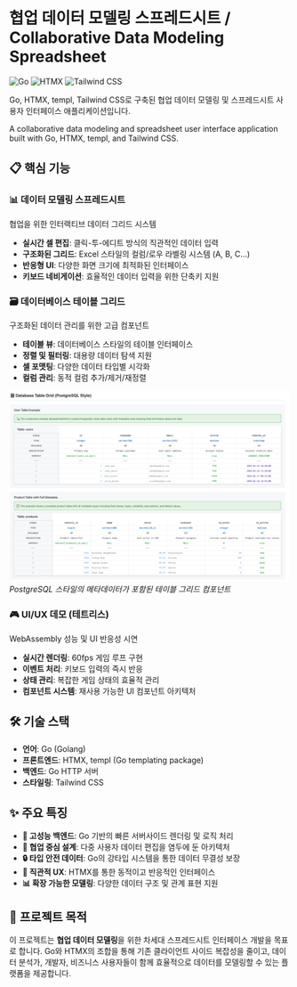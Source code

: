 # 협업 데이터 모델링 스프레드시트 / Collaborative Data Modeling Spreadsheet

![Go](https://img.shields.io/badge/Go-00ADD8?style=for-the-badge&logo=go&logoColor=white)
![HTMX](https://img.shields.io/badge/htmx-D44000?style=for-the-badge&logo=htmx&logoColor=white)
![Tailwind CSS](https://img.shields.io/badge/Tailwind_CSS-38B2AC?style=for-the-badge&logo=tailwind-css&logoColor=white)

Go, HTMX, templ, Tailwind CSS로 구축된 협업 데이터 모델링 및 스프레드시트 사용자 인터페이스 애플리케이션입니다.

A collaborative data modeling and spreadsheet user interface application built with Go, HTMX, templ, and Tailwind CSS.

## 📋 핵심 기능

### 📊 **데이터 모델링 스프레드시트**
협업을 위한 인터랙티브 데이터 그리드 시스템
- **실시간 셀 편집**: 클릭-투-에디트 방식의 직관적인 데이터 입력
- **구조화된 그리드**: Excel 스타일의 컬럼/로우 라벨링 시스템 (A, B, C...)
- **반응형 UI**: 다양한 화면 크기에 최적화된 인터페이스
- **키보드 네비게이션**: 효율적인 데이터 입력을 위한 단축키 지원

### 🗃️ **데이터베이스 테이블 그리드**
구조화된 데이터 관리를 위한 고급 컴포넌트
- **테이블 뷰**: 데이터베이스 스타일의 테이블 인터페이스
- **정렬 및 필터링**: 대용량 데이터 탐색 지원
- **셀 포맷팅**: 다양한 데이터 타입별 시각화
- **컬럼 관리**: 동적 컬럼 추가/제거/재정렬

![Database Table Grid](docs/images/database-table-grid.png)
*PostgreSQL 스타일의 메타데이터가 포함된 테이블 그리드 컴포넌트*

### 🎮 **UI/UX 데모 (테트리스)**
WebAssembly 성능 및 UI 반응성 시연
- **실시간 렌더링**: 60fps 게임 루프 구현
- **이벤트 처리**: 키보드 입력의 즉시 반응
- **상태 관리**: 복잡한 게임 상태의 효율적 관리
- **컴포넌트 시스템**: 재사용 가능한 UI 컴포넌트 아키텍처

## 🛠️ 기술 스택

- **언어**: Go (Golang)
- **프론트엔드**: HTMX, templ (Go templating package)
- **백엔드**: Go HTTP 서버
- **스타일링**: Tailwind CSS

## ✨ 주요 특징

- **🚀 고성능 백엔드**: Go 기반의 빠른 서버사이드 렌더링 및 로직 처리
- **🤝 협업 중심 설계**: 다중 사용자 데이터 편집을 염두에 둔 아키텍처
- **🔒 타입 안전 데이터**: Go의 강타입 시스템을 통한 데이터 무결성 보장
- **🎯 직관적 UX**: HTMX를 통한 동적이고 반응적인 인터페이스
- **📊 확장 가능한 모델링**: 다양한 데이터 구조 및 관계 표현 지원

## 🎯 프로젝트 목적

이 프로젝트는 **협업 데이터 모델링**을 위한 차세대 스프레드시트 인터페이스 개발을 목표로 합니다.
Go와 HTMX의 조합을 통해 기존 클라이언트 사이드 복잡성을 줄이고,
데이터 분석가, 개발자, 비즈니스 사용자들이 함께 효율적으로 데이터를 모델링할 수 있는 플랫폼을 제공합니다.